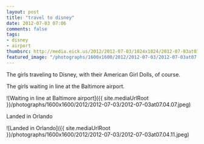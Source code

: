 ```yaml
---
layout: post
title: "travel to disney"
date: 2012-07-03 07:06
comments: false
tags: 
- disney
- airport
thumbsrc: http://media.eick.us/2012/2012-07-03/1024x1024/2012-07-03at07.04.11.jpeg
featured_image: "/photographs/1600x1600/2012/2012-07-03/2012-07-03at07.04.07.jpeg"
---
```

The girls traveling to Disney, with their American Girl Dolls, of course.

The girls waiting in line at the Baltimore airport.

![Waiting in line at Baltimore airport]({{ site.mediaUrlRoot }}/photographs/1600x1600/2012/2012-07-03/2012-07-03at07.04.07.jpeg)


Landed in Orlando

![Landed in Orlando]({{ site.mediaUrlRoot }}/photographs/1600x1600/2012/2012-07-03/2012-07-03at07.04.11.jpeg)



